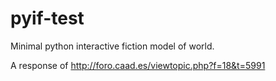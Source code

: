 # pyif-test
Minimal python interactive fiction model of world.

A response of http://foro.caad.es/viewtopic.php?f=18&t=5991
